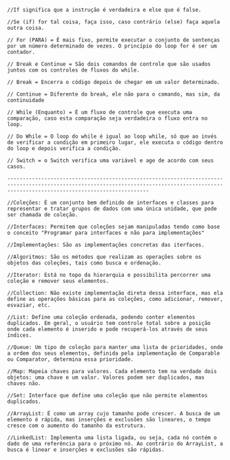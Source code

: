     //If significa que a instrução é verdadeira e else que é false.

    //Se (if) for tal coisa, faça isso, caso contrário (else) faça aquela outra coisa.

    // For (PARA) = É mais fixo, permite executar o conjunto de sentenças por um número determinado de vezes. O princípio do loop for é ser um contador.

    // Break e Continue = São dois comandos de controle que são usados juntos com os controles de fluxos do while.
    
    // Break = Encerra o código depois de chegar em um valor determinado.

    // Continue = Diferente do break, ele não para o comando, mas sim, da continuidade

    // While (Enquanto) = É um fluxo de controle que executa uma comparação, caso esta comparação seja verdadeira o fluxo entra no loop.

    // Do While = O loop do while é igual ao loop while, só que ao invés de verificar a condição em primeiro lugar, ele executa o código dentro do loop e depois verifica a condição.

    // Switch = o Switch verifica uma variável e age de acordo com seus casos.

    ------------------------------------------------------------------------------------------------------------------------------------------------------------------------------------------

    //Coleções: É um conjunto bem definido de interfaces e classes para representar e tratar grupos de dados com uma única unidade, que pode ser chamada de coleção.

    //Interfaces: Permitem que coleções sejam manipuladas tendo como base o conceito "Programar para interfaces e não para implementações"

    //Implementações: São as implementações concretas das iterfaces.

    //Algoritmos: São os métodos que realizam as operações sobre os objetos das coleções, tais como busca e ordenação.

    //Iterator: Está no topo da hierarquia e possibilita percorrer uma coleção e remover seus elementos.

    //Collection: Não existe implementação direta dessa interface, mas ela define as operações básicas para as coleções, como adicionar, remover, esvaziar, etc.

    //List: Define uma coleção ordenada, podendo conter elementos duplicados. Em geral, o usuário tem controle total sobre a posição onde cada elemento é inserido e pode recuperá-los através de seus índices.

    //Queue: Um tipo de coleção para manter uma lista de prioridades, onde a ordem dos seus elementos, definida pela implementação de Comparable ou Comparator, determina essa prioridade.

    //Map: Mapeia chaves para valores. Cada elemento tem na verdade dois objetos: uma chave e um valor. Valores podem ser duplicados, mas chaves não.

    //Set: Interface que define uma coleção que não permite elementos duplicados.

    //ArrayList: É como um array cujo tamanho pode crescer. A busca de um elemento é rápida, mas inserções e exclusões são lineares, o tempo cresce com o aumento do tamanho da estrutura.

    //LinkedList: Implementa uma lista ligada, ou seja, cada nó contém o dado de uma referência para o próximo nó. Ao contrário do ArrayList, a busca é linear e inserções e exclusões são rápidas.




